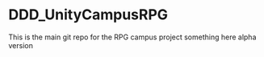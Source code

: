 # DDD_UnityCampusRPG
This is the main git repo for the RPG campus project something here alpha version
